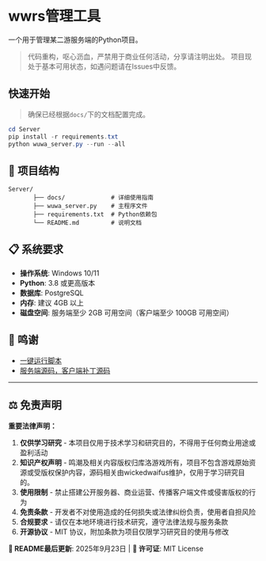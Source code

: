 # wwrs管理工具

一个用于管理某二游服务端的Python项目。
> 代码重构，呕心沥血，严禁用于商业任何活动，分享请注明出处。
> 项目现处于基本可用状态，如遇问题请在Issues中反馈。

## 快速开始

> 确保已经根据`docs/`下的文档配置完成。

```PowerShell
cd Server
pip install -r requirements.txt
python wuwa_server.py --run --all
```

## 📁 项目结构

```
Server/
       ├── docs/             # 详细使用指南
       ├── wuwa_server.py    # 主程序文件
       ├── requirements.txt  # Python依赖包
       └── README.md         # 说明文档
```

## 📋 系统要求

- **操作系统**: Windows 10/11
- **Python**: 3.8 或更高版本
- **数据库**: PostgreSQL
- **内存**: 建议 4GB 以上
- **磁盘空间**: 服务端至少 2GB 可用空间（客户端至少 100GB 可用空间）

## 🔗 鸣谢

- [一键运行脚本](https://github.com/GamblerIX/Server)
- [服务端源码，客户端补丁源码](https://git.xeondev.com/wickedwaifus/)

---

## ⚖️ 免责声明

**重要法律声明：**

1. **仅供学习研究** - 本项目仅用于技术学习和研究目的，不得用于任何商业用途或盈利活动
2. **知识产权声明** - 鸣潮及相关内容版权归库洛游戏所有，项目不包含游戏原始资源或受版权保护内容，源码相关由wickedwaifus维护，仅用于学习研究目的。
3. **使用限制** - 禁止搭建公开服务器、商业运营、传播客户端文件或侵害版权的行为
4. **免责条款** - 开发者不对使用造成的任何损失或法律纠纷负责，使用者自担风险
5. **合规要求** - 请仅在本地环境进行技术研究，遵守法律法规与服务条款
6. **开源协议** - MIT 协议，附加条款为项目仅限学习研究目的使用与修改

**📝 README最后更新**: 2025年9月23日 | **📄 许可证**: MIT License
